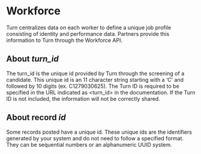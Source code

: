 # Workforce
Turn centralizes data on each worker to define a unique job profile consisting of identity and performance data. Partners provide this information to Turn through the Workforce API.

## About *turn_id*
The turn_id is the unique id provided by Turn through the screening of a candidate. This unique id is an 11 character string starting with a ‘C’ and followed by 10 digits (ex. C1279030625). The Turn ID is required to be specified in the URL indicated as <turn_id> in the documentation. If the Turn ID is not included, the information will not be correctly shared.

## About record *id*
Some records posted have a unique id. These unique ids are the identifiers generated by your system and do not need to follow a specified format. They can be sequential numbers or an alphanumeric UUID system.
